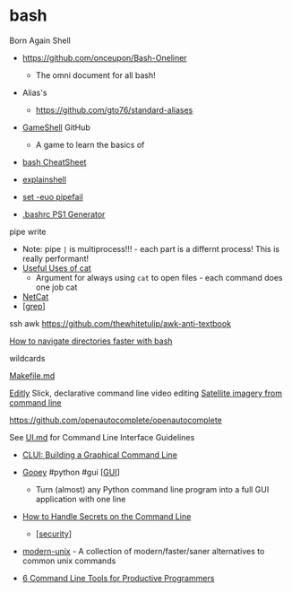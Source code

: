 bash
====

Born Again Shell

* https://github.com/onceupon/Bash-Oneliner
  * The omni document for all bash!

* Alias's
  * https://github.com/gto76/standard-aliases

* [GameShell](https://github.com/phyver/GameShell) GitHub
  * A game to learn the basics of

* [bash CheatSheet](https://devhints.io/bash)

* [explainshell](https://explainshell.com/)
* [set -euo pipefail](https://wizardzines.com/comics/bash-errors/)
* [.bashrc PS1 Generator](http://bashrcgenerator.com/)

pipe write
* Note: pipe `|` is multiprocess!!! - each part is a differnt process! This is really performant!
* [Useful Uses of cat](https://two-wrongs.com/useful-uses-of-cat)
  * Argument for always using `cat` to open files - each command does one job
cat
* [NetCat](https://blog.ikuamike.io/posts/2021/netcat/)
* [[grep]]

ssh
awk
https://github.com/thewhitetulip/awk-anti-textbook

[How to navigate directories faster with bash](https://mhoffman.github.io/2015/05/21/how-to-navigate-directories-with-the-shell.html)

wildcards

[Makefile.md](Makefile)


[Editly](https://github.com/mifi/editly) Slick, declarative command line video editing
[Satellite imagery from command line](https://github.com/plant99/felicette)

https://github.com/openautocomplete/openautocomplete

See [UI.md](UI.md) for Command Line Interface Guidelines

* [CLUI: Building a Graphical Command Line](https://blog.repl.it/clui)
* [Gooey](https://github.com/chriskiehl/Gooey) #python #gui [[GUI]]
  * Turn (almost) any Python command line program into a full GUI application with one line 
* [How to Handle Secrets on the Command Line](https://smallstep.com/blog/command-line-secrets/)
  * [[security]]

* [modern-unix](https://github.com/ibraheemdev/modern-unix) - A collection of modern/faster/saner alternatives to common unix commands
* [6 Command Line Tools for Productive Programmers](https://earthly.dev/blog/command-line-tools/)



[//begin]: # "Autogenerated link references for markdown compatibility"
[grep]: grep.md "grep"
[GUI]: GUI.md "Graphical User Interfaces"
[security]: security.md "Hacking and Security"
[//end]: # "Autogenerated link references"